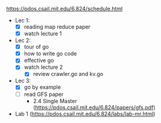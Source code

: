https://pdos.csail.mit.edu/6.824/schedule.html

- Lec 1:
	- [x] reading map reduce paper
	- [x] watch lecture 1
- Lec 2:
	- [x] tour of go
	- [x] how to write go code
	- [x] effective go
	- [x] watch lecture 2
		- [x] review crawler.go and kv.go
- Lec 3:
	- [x] go by example
	- [ ] read GFS paper
		- 2.4 Single Master (https://pdos.csail.mit.edu/6.824/papers/gfs.pdf)

- Lab 1 (https://pdos.csail.mit.edu/6.824/labs/lab-mr.html)

